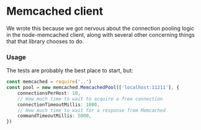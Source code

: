 # Memcached client

We wrote this because we got nervous about the connection pooling logic in the
node-memcached client, along with several other concerning things that that
library chooses to do.

### Usage

The tests are probably the best place to start, but:

```typescript
const memcached = require('..')
const pool = new memcached.MemcachedPool(['localhost:11211'], {
    connectionsPerHost: 10,
    // How much time to wait to acquire a free connection
    connectionTimeoutMillis: 1000,
    // How much time to wait for a response from Memcached
    commandTimeoutMillis: 5000,
})
```
